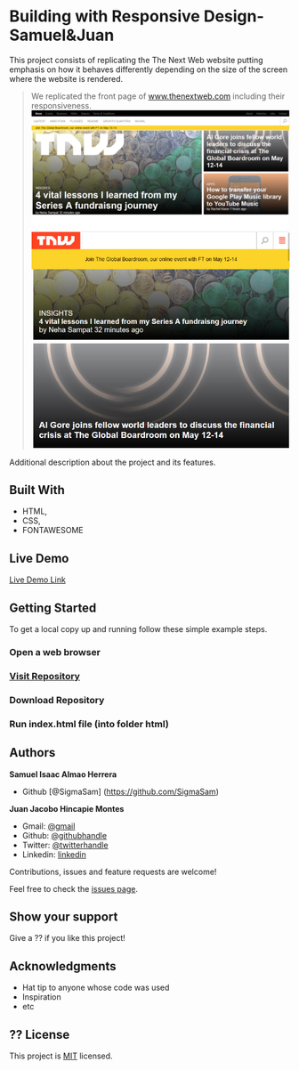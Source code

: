 # Building with Responsive Design-Samuel&Juan
 This project consists of replicating the The Next Web website putting emphasis on how it behaves differently depending on the size of the screen where the website is rendered.

 > We replicated the front page of www.thenextweb.com including their responsiveness.
 ![screenshot](Images/screenshot1.png)
 ![screenshot](Images/screenshot2.png)

 Additional description about the project and its features.

## Built With

- HTML,
- CSS,
- FONTAWESOME

## Live Demo

[Live Demo Link](https://rawcdn.githack.com/SigmaSam/Building-with-Responsive-Design-Samuel-Juan/f49fa110b5115a7ca02139dd883880e176a1ab00/index.html)

## Getting Started

To get a local copy up and running follow these simple example steps.

### Open a web browser

### [Visit Repository](https://github.com/SigmaSam/Building-with-Responsive-Design-Samuel-Juan/tree/BuildingResponsive)

### Download Repository

### Run index.html file (into folder html)

## Authors

**Samuel Isaac Almao Herrera**

- Github [@SigmaSam] (https://github.com/SigmaSam)


**Juan Jacobo Hincapie Montes**

- Gmail: [@gmail](jacobo12.montes@gmail.com)
- Github: [@githubhandle](https://github.com/jacobo12montes)
- Twitter: [@twitterhandle](https://twitter.com/HincapieMontes)
- Linkedin: [linkedin](https://www.linkedin.com/in/juan-jacobo-hincapi%C3%A9-montes-93975210b/)


Contributions, issues and feature requests are welcome!

Feel free to check the [issues page](https://github.com/SigmaSam/Building-with-Responsive-Design-Samuel-Juan/issues).

## Show your support

Give a ?? if you like this project!

## Acknowledgments

- Hat tip to anyone whose code was used
- Inspiration
- etc

## ?? License

This project is [MIT](lic.url) licensed.
